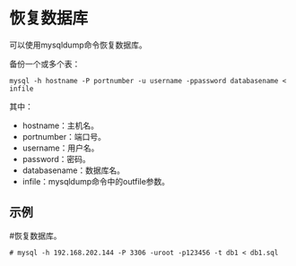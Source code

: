 # 恢复数据库<a name="ZH-CN_TOPIC_0230408681"></a>

可以使用mysqldump命令恢复数据库。

备份一个或多个表：

```
mysql -h hostname -P portnumber -u username -ppassword databasename < infile
```

其中：

-   hostname：主机名。
-   portnumber：端口号。
-   username：用户名。
-   password：密码。
-   databasename：数据库名。
-   infile：mysqldump命令中的outfile参数。

## 示例<a name="section207605920321"></a>

\#恢复数据库。

```
# mysql -h 192.168.202.144 -P 3306 -uroot -p123456 -t db1 < db1.sql
```


